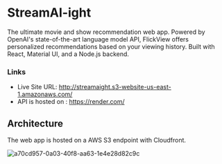 # StreamAI-ight

The ultimate movie and show recommendation web app. Powered by OpenAI's state-of-the-art language model API, FlickView offers personalized recommendations based on your viewing history. Built with React, Material UI, and a Node.js backend.

### Links

- Live Site URL: http://streamaight.s3-website-us-east-1.amazonaws.com/
- API is hosted on : https://render.com/

## Architecture

The web app is hosted on a AWS S3 endpoint with Cloudfront.

![a70cd957-0a03-40f8-aa63-1e4e28d82c9c](https://user-images.githubusercontent.com/51009658/214845495-c39c1a25-de32-4014-bf16-9f6e01a13f12.png)
